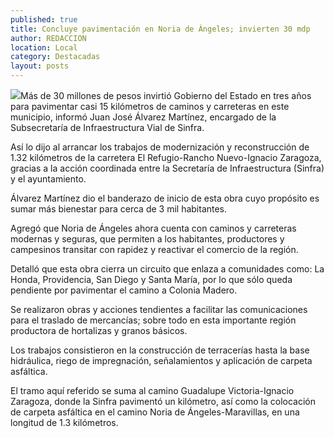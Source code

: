 ```yaml
---
published: true
title: Concluye pavimentación en Noria de Ángeles; invierten 30 mdp
author: REDACCION
location: Local
category: Destacadas
layout: posts
---
```


![](http://i.imgur.com/TU4wNIFm.jpg)Más de 30 millones de pesos invirtió Gobierno del Estado en tres años para pavimentar casi 15 kilómetros de caminos y carreteras en este municipio, informó Juan José Álvarez Martínez, encargado de la Subsecretaría de Infraestructura Vial de Sinfra.
 
Así lo dijo al arrancar los trabajos de modernización y reconstrucción de 1.32 kilómetros de la carretera El Refugio-Rancho Nuevo-Ignacio Zaragoza, gracias a la acción coordinada entre la Secretaría de Infraestructura (Sinfra) y el ayuntamiento.
 
Álvarez Martínez dio el banderazo de inicio de esta obra cuyo propósito es sumar más bienestar para cerca de 3 mil habitantes.
 
Agregó que Noria de Ángeles ahora cuenta con caminos y carreteras modernas y seguras, que permiten a los habitantes, productores y campesinos transitar con rapidez y reactivar el comercio de la región.
 
Detalló que esta obra cierra un circuito que enlaza a comunidades como: La Honda, Providencia, San Diego y Santa María, por lo que sólo queda pendiente por pavimentar el camino a Colonia Madero.
 
Se realizaron obras y acciones tendientes a facilitar las comunicaciones para el traslado de mercancías; sobre todo en esta importante región productora de hortalizas y granos básicos.
 
Los trabajos consistieron en la construcción de terracerías hasta la base hidráulica, riego de impregnación, señalamientos y aplicación de carpeta asfáltica.
 
El tramo aquí referido se suma al camino Guadalupe Victoria-Ignacio Zaragoza, donde la Sinfra pavimentó un kilómetro, así como la colocación de carpeta asfáltica en el camino Noria de Ángeles-Maravillas, en una longitud de 1.3 kilómetros.
